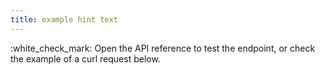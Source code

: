 ```yaml
---
title: example hint text
---
```


:white\_check\_mark: Open the API reference to test the endpoint, or check the example of a curl request below.
